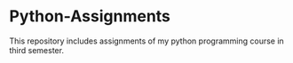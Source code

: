 # Python-Assignments

This repository includes assignments of my python programming course in third semester.
